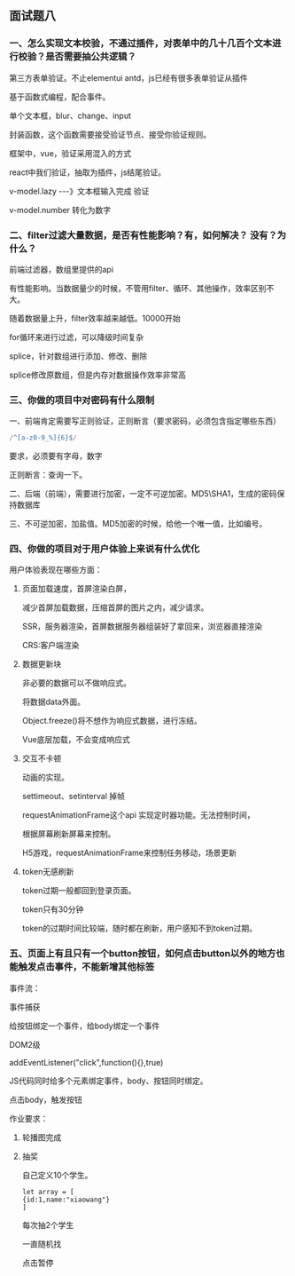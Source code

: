 ## 面试题八

### 一、怎么实现文本校验，不通过插件，对表单中的几十几百个文本进行校验？是否需要抽公共逻辑？

第三方表单验证。不止elementui antd，js已经有很多表单验证从插件

基于函数式编程，配合事件。

单个文本框，blur、change、input

封装函数，这个函数需要接受验证节点、接受你验证规则。

框架中，vue，验证采用混入的方式

react中我们验证，抽取为插件，js结尾验证。

v-model.lazy ---》文本框输入完成 验证

v-model.number 转化为数字



### 二、filter过滤大量数据，是否有性能影响？有，如何解决？ 没有？为什么？

前端过滤器，数组里提供的api

有性能影响。当数据量少的时候，不管用filter、循环、其他操作，效率区别不大。

随着数据量上升，filter效率越来越低。10000开始

for循环来进行过滤，可以降级时间复杂

splice，针对数组进行添加、修改、删除

splice修改原数组，但是内存对数据操作效率非常高



### 三、你做的项目中对密码有什么限制

一、前端肯定需要写正则验证，正则断言（要求密码，必须包含指定哪些东西）

```js
/^[a-z0-9_%]{6}$/
```

要求，必须要有字母，数字

正则断言：查询一下。

二、后端（前端），需要进行加密，一定不可逆加密。MD5\SHA1，生成的密码保持数据库

三、不可逆加密，加盐值。MD5加密的时候，给他一个唯一值，比如编号。



### 四、你做的项目对于用户体验上来说有什么优化

用户体验表现在哪些方面：

1. 页面加载速度，首屏渲染白屏，

   减少首屏加载数据，压缩首屏的图片之内，减少请求。

   SSR，服务器渲染，首屏数据服务器组装好了拿回来，浏览器直接渲染

   CRS:客户端渲染

2. 数据更新块

   非必要的数据可以不做响应式。

   将数据data外面。

   Object.freeze()将不想作为响应式数据，进行冻结。

   Vue底层加载，不会变成响应式

3. 交互不卡顿

   动画的实现。

   settimeout、setinterval 掉帧

   requestAnimationFrame这个api 实现定时器功能。无法控制时间，

   根据屏幕刷新屏幕来控制。

   H5游戏，requestAnimationFrame来控制任务移动，场景更新

4. token无感刷新

   token过期一般都回到登录页面。

   token只有30分钟

   token的过期时间比较端，随时都在刷新，用户感知不到token过期。

   

### 五、页面上有且只有一个button按钮，如何点击button以外的地方也能触发点击事件，不能新增其他标签

事件流：

事件捕获

给按钮绑定一个事件，给body绑定一个事件

DOM2级

addEventListener("click",function(){},true)



JS代码同时给多个元素绑定事件，body、按钮同时绑定。

点击body，触发按钮



作业要求：

1. 轮播图完成

2. 抽奖

   自己定义10个学生。

   ```
   let array = [
   {id:1,name:"xiaowang"}
   ]
   ```

   每次抽2个学生

   一直随机找

   点击暂停

   





